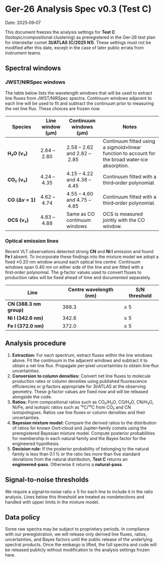 # Ger-26 Analysis Spec v0.3 (Test C)

Date: 2025‑09‑07

This document freezes the analysis settings for **Test C** (Isotopic/compositional clustering) as preregistered in the Ger‑26 test plan for interstellar comet **3I/ATLAS (C/2025 N1)**. These settings must not be modified after this date, except in the case of later public errata from instrument teams.

## Spectral windows

### JWST/NIRSpec windows

The table below lists the wavelength windows that will be used to extract line fluxes from JWST/NIRSpec spectra.  Continuum windows adjacent to each line will be used to fit and subtract the continuum prior to measuring the net line flux.  These choices are frozen now.

| Species | Line window (µm) | Continuum windows (µm) | Notes |
|-------|------------------|-------------------------|-------|
| **H₂O (ν₃)** | 2.64 – 2.80 | 2.58 – 2.62 and 2.82 – 2.85 | Continuum fitted using a sigmoid×linear function to account for the broad water‑ice absorption. |
| **CO₂ (ν₃)** | 4.24 – 4.35 | 4.15 – 4.22 and 4.38 – 4.45 | Continuum fitted with a third‑order polynomial. |
| **CO (Δv = 1)** | 4.62 – 4.74 | 4.55 – 4.60 and 4.75 – 4.85 | Continuum fitted with a third‑order polynomial. |
| **OCS (ν₃)** | 4.83 – 4.88 | Same as CO continuum windows | OCS is measured jointly with the CO window. |

### Optical emission lines

Recent VLT observations detected strong **CN** and **Ni I** emission and found **Fe I** absent.  To incorporate these findings into the mixture model we adopt a fixed ±0.20 nm window around each optical line centre.  Continuum windows span 0.40 nm on either side of the line and are fitted with a first‑order polynomial.  The g‑factor values used to convert fluxes to production rates will be fixed ahead of time and documented separately.

| Line | Centre wavelength (nm) | S/N threshold |
|-----|------------------------|--------------|
| **CN (388.3 nm group)** | 388.3 | ≥ 5 |
| **Ni I (342.6 nm)** | 342.6 | ≥ 5 |
| **Fe I (372.0 nm)** | 372.0 | ≥ 5 |

## Analysis procedure

1. **Extraction:**  For each spectrum, extract fluxes within the line windows above.  Fit the continuum in the adjacent windows and subtract it to obtain a net line flux.  Propagate per‑pixel uncertainties to obtain line‑flux uncertainties.
2. **Conversion to column densities:** Convert net line fluxes to molecule production rates or column densities using published fluorescence efficiencies or g‑factors appropriate for 3I/ATLAS at the observing geometry.  These g‑factor values are fixed now and will be released alongside the code.
3. **Ratios:**  Form compositional ratios such as CO₂/H₂O, CO/H₂O, CN/H₂O, Ni/Fe, and isotopic ratios such as ¹²C/¹³C from CO₂ and CN isotopologues.  Ratios use line fluxes or column densities and their uncertainties.
4. **Bayesian mixture model:** Compare the derived ratios to the distribution of ratios for known Oort‑cloud and Jupiter‑family comets using the preregistered Bayesian mixture model.  Compute posterior probabilities for membership in each natural family and the Bayes factor for the engineered hypothesis.
5. **Decision rule:**  If the posterior probability of belonging to the natural family is less than 0.1 % or the ratio lies more than five standard deviations from the natural distribution, **Test C** returns an **engineered‑pass**.  Otherwise it returns a **natural‑pass**.

## Signal‑to‑noise thresholds

We require a signal‑to‑noise ratio ≥ 5 for each line to include it in the ratio analysis.  Lines below this threshold are treated as nondetections and handled with upper limits in the mixture model.

## Data policy

Some raw spectra may be subject to proprietary periods.  In compliance with our preregistration, we will release only derived line fluxes, ratios, uncertainties, and Bayes factors until the public release of the underlying spectral products.  Once the embargo is lifted, the full spectra and code will be released publicly without modification to the analysis settings frozen here.